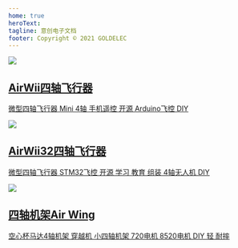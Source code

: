 ```yaml
---
home: true
heroText: 
tagline: 意创电子文档
footer: Copyright © 2021 GOLDELEC
---
```


<div class="features">
  <div class="feature">    
    <a href="/zh/docs/airwii_copter/">
    <img src="https://img.alicdn.com//imgextra/i4/864216878/TB2qE0scpXXXXceXpXXXXXXXXXX_!!864216878.jpg" />
    <h2>AirWii四轴飞行器</h2>
    <p>微型四轴飞行器 Mini 4轴 手机遥控 开源 Arduino飞控 DIY</p>
    </a>
  </div>
  <div class="feature">
    <a href="/zh/docs/airwii32_copter/">
    <img src="https://img.alicdn.com/imgextra/i3/864216878/TB2mGW0fpXXXXa9XXXXXXXXXXXX_!!864216878.jpg" />
    <h2>AirWii32四轴飞行器</h2>
    <p>微型四轴飞行器 STM32飞控 开源 学习 教育 组装 4轴无人机 DIY</p>
    </a>
  </div>
  <div class="feature">
    <a href="/zh/docs/air_wing/air_wing_90/">
    <img src="https://img.alicdn.com/imgextra/i2/864216878/O1CN01OCpWrp20gAo1peeMt_!!864216878.jpg" />
    <h2>四轴机架Air Wing</h2>
    <p>空心杯马达4轴机架 穿越机 小四轴机架 720电机 8520电机 DIY 轻 耐摔</p>
    </a>
  </div>
</div>
